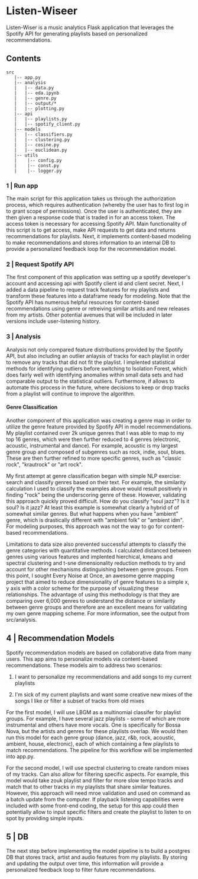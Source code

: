 # Listen-Wiseer

Listen-Wiser is a music analytics Flask application that leverages the Spotify API for generating playlists based on personalized recommendations.

## Contents
```
src
   |-- app.py
   |-- analysis
   |   |-- data.py
   |   |-- eda.ipynb
   |   |-- genre.py
   |   |-- output/*
   |   |-- plotting.py
   |-- api
   |   |-- playlists.py
   |   |-- spotify_client.py
   |-- models
   |   |-- classifiers.py
   |   |-- clustering.py
   |   |-- cosine.py
   |   |-- euclidean.py
   |-- utils
   |    |-- config.py
   |    |-- const.py
   |    |-- logger.py
```

### 1 | Run app
The main script for this application takes us through the authorization process, which requires authentication (whereby the user has to first log in to grant scope of permissions). Once the user is authenticated, they are then given a response code that is traded in for an access token. The access token is necessary for accessing Spotify API. Main functionality of this script is to get access, make API requests to get data and returns recommendations for playlists. Next, it implements content-based modeling to make recommendations and stores information to an internal DB to provide a personalized feedback loop for the recommendation model.

### 2 | Request Spotify API
The first component of this application was setting up a spotify developer's account and accessing api with Spotify client id and client secret. Next, I added a data pipeline to request track features for my playlists and transform these features into a dataframe ready for modeling. Note that the Spotify API has numerous helpful resources for content-based recommendations using genre or retreiving similar artists and new releases from my artists. Other potential avenues that will be included in later versions include user-listening history.

### 3 | Analysis 
Analysis not only compared feature distributions provided by the Spotify API, but also including an outlier anlaysis of tracks for each playlist in order to remove any tracks that did not fit the playlist. I implented statistical methods for identifying outliers before switching to Isolation Forest, which does fairly well with identifying anomalies within small data sets and had comparable output to the statistical outliers. Furthermore, if allows to automate this process in the future, where decisions to keep or drop tracks from a playlist will continue to improve the algorithm.

#### Genre Classification
Another component of this application was creating a genre map in order to utilize the genre feature provided by Spotify API in model recommendations. My playlist contained over 2k unique genres that I was able to map to my top 16 genres, which were then further reduced to 4 genres (electronic, acoustic, instrumental and dance). For example, acoustic is my largest genre group and composed of subgenres such as rock, indie, soul, blues. These are then further refined to more specific genres, such as "classic rock", "krautrock" or "art rock".

My first attempt at genre classification began with simple NLP exercise: search and classify genres based on their text. For example, the similarity calculation I used to classify the examples above would result positively in finding "rock" being the underscoring genre of these. However, validating this approach quickly proved difficult. How do you classify "soul jazz"? Is it soul? Is it jazz? At least this example is somewhat clearly a hybrid of of somewhat similar genres. But what happens when you have "ambient" genre, which is drastically different with "ambient folk" or "ambient idm". For modeling purposes, this approach was not the way to go for content-based recommendations.

Limitations to data size also prevented successful attempts to classify the genre categories with quantitative methods. I calculated distanced between genres using various features and implented hierchical, kmeans and spectral clustering and t-sne dimensionality reduction methods to try and account for other mechanisms distinguishing between genre groups. From this point, I sought Every Noise at Once, an awesome genre mapping project that aimed to reduce dimensionality of genre features to a simple x, y axis with a color scheme for the purpose of visualizing these relationships. The advantage of using this methodology is that they are comparing over 6,000 genres to understand the distance or similarity between genre groups and therefore are an excellent means for validating my own genre mapping scheme. For more information, see the output from src/analysis. 

## 4 | Recommendation Models
Spotify recommendation models are based on collaborative data from many users. This app aims to personalize models via content-based recommendations. These models aim to address two scenarios:

   1. I want to personalize my recommendations and add songs to my current playlists 

   2. I'm sick of my current playlists and want some creative new mixes of the songs I like or filter a subset of tracks from old mixes

For the first model, I will use LBGM as a multinomial classifer for playlist groups. For example, I have several jazz playlists - some of which are more instrumental and others have more vocals. One is specifically for Bossa Nova, but the artists and genres for these playlists overlap. We would then run this model for each genre group (dance, jazz, r&b, rock, acoustic, ambient, house, electronic), each of which containing a few playlists to match recommendations. The pipeline for this workflow will be implemented into app.py.

For the second model, I will use spectral clustering to create random mixes of my tracks. Can also allow for filtering specific aspects. For example, this model would take zouk playlist and filter for more slow tempo tracks and match that to other tracks in my playlists that share similar features. However, this approach will need mroe validation and used on command as a batch update from the computer. If playback listening capabilities were included with some front-end coding, the setup for this app could then potentially allow to input specific filters and create the playlist to listen to on spot by providing simple inputs.


## 5 | DB
The next step before implementing the model pipeline is to build a postgres DB that stores track, artist and audio features from my playlists. By storing and updating the output over time, this information will provide a personalized feedback loop to filter future recommendations.